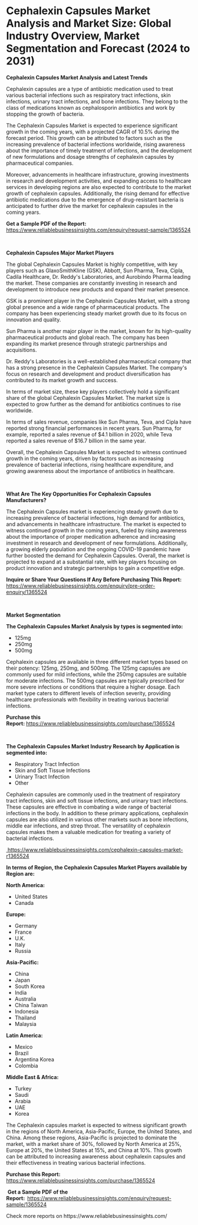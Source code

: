 <p><h1>Cephalexin Capsules Market Analysis and Market Size: Global Industry Overview, Market Segmentation and Forecast (2024 to 2031)</h1></p><p><strong>Cephalexin Capsules Market Analysis and Latest Trends</strong></p>
<p><p>Cephalexin capsules are a type of antibiotic medication used to treat various bacterial infections such as respiratory tract infections, skin infections, urinary tract infections, and bone infections. They belong to the class of medications known as cephalosporin antibiotics and work by stopping the growth of bacteria.</p><p>The Cephalexin Capsules Market is expected to experience significant growth in the coming years, with a projected CAGR of 10.5% during the forecast period. This growth can be attributed to factors such as the increasing prevalence of bacterial infections worldwide, rising awareness about the importance of timely treatment of infections, and the development of new formulations and dosage strengths of cephalexin capsules by pharmaceutical companies.</p><p>Moreover, advancements in healthcare infrastructure, growing investments in research and development activities, and expanding access to healthcare services in developing regions are also expected to contribute to the market growth of cephalexin capsules. Additionally, the rising demand for effective antibiotic medications due to the emergence of drug-resistant bacteria is anticipated to further drive the market for cephalexin capsules in the coming years.</p></p>
<p><strong>Get a Sample PDF of the Report:&nbsp;</strong> <a href="https://www.reliablebusinessinsights.com/enquiry/request-sample/1365524">https://www.reliablebusinessinsights.com/enquiry/request-sample/1365524</a></p>
<p>&nbsp;</p>
<p><strong>Cephalexin Capsules Major Market Players</strong></p>
<p><p>The global Cephalexin Capsules Market is highly competitive, with key players such as GlaxoSmithKline (GSK), Abbott, Sun Pharma, Teva, Cipla, Cadila Healthcare, Dr. Reddy's Laboratories, and Aurobindo Pharma leading the market. These companies are constantly investing in research and development to introduce new products and expand their market presence.</p><p>GSK is a prominent player in the Cephalexin Capsules Market, with a strong global presence and a wide range of pharmaceutical products. The company has been experiencing steady market growth due to its focus on innovation and quality.</p><p>Sun Pharma is another major player in the market, known for its high-quality pharmaceutical products and global reach. The company has been expanding its market presence through strategic partnerships and acquisitions.</p><p>Dr. Reddy's Laboratories is a well-established pharmaceutical company that has a strong presence in the Cephalexin Capsules Market. The company's focus on research and development and product diversification has contributed to its market growth and success.</p><p>In terms of market size, these key players collectively hold a significant share of the global Cephalexin Capsules Market. The market size is expected to grow further as the demand for antibiotics continues to rise worldwide.</p><p>In terms of sales revenue, companies like Sun Pharma, Teva, and Cipla have reported strong financial performances in recent years. Sun Pharma, for example, reported a sales revenue of $4.1 billion in 2020, while Teva reported a sales revenue of $16.7 billion in the same year.</p><p>Overall, the Cephalexin Capsules Market is expected to witness continued growth in the coming years, driven by factors such as increasing prevalence of bacterial infections, rising healthcare expenditure, and growing awareness about the importance of antibiotics in healthcare.</p></p>
<p>&nbsp;</p>
<p><strong>What Are The Key Opportunities For Cephalexin Capsules Manufacturers?</strong></p>
<p><p>The Cephalexin Capsules market is experiencing steady growth due to increasing prevalence of bacterial infections, high demand for antibiotics, and advancements in healthcare infrastructure. The market is expected to witness continued growth in the coming years, fueled by rising awareness about the importance of proper medication adherence and increasing investment in research and development of new formulations. Additionally, a growing elderly population and the ongoing COVID-19 pandemic have further boosted the demand for Cephalexin Capsules. Overall, the market is projected to expand at a substantial rate, with key players focusing on product innovation and strategic partnerships to gain a competitive edge.</p></p>
<p><strong>Inquire or Share Your Questions If Any Before Purchasing This Report:</strong> <a href="https://www.reliablebusinessinsights.com/enquiry/pre-order-enquiry/1365524">https://www.reliablebusinessinsights.com/enquiry/pre-order-enquiry/1365524</a></p>
<p>&nbsp;</p>
<p><strong>Market Segmentation</strong></p>
<p><strong>The Cephalexin Capsules Market Analysis by types is segmented into:</strong></p>
<p><ul><li>125mg</li><li>250mg</li><li>500mg</li></ul></p>
<p><p>Cephalexin capsules are available in three different market types based on their potency: 125mg, 250mg, and 500mg. The 125mg capsules are commonly used for mild infections, while the 250mg capsules are suitable for moderate infections. The 500mg capsules are typically prescribed for more severe infections or conditions that require a higher dosage. Each market type caters to different levels of infection severity, providing healthcare professionals with flexibility in treating various bacterial infections.</p></p>
<p><strong>Purchase this Report:&nbsp;</strong><a href="https://www.reliablebusinessinsights.com/purchase/1365524">https://www.reliablebusinessinsights.com/purchase/1365524</a></p>
<p>&nbsp;</p>
<p><strong>The Cephalexin Capsules Market Industry Research by Application is segmented into:</strong></p>
<p><ul><li>Respiratory Tract Infection</li><li>Skin and Soft Tissue Infections</li><li>Urinary Tract Infection</li><li>Other</li></ul></p>
<p><p>Cephalexin capsules are commonly used in the treatment of respiratory tract infections, skin and soft tissue infections, and urinary tract infections. These capsules are effective in combating a wide range of bacterial infections in the body. In addition to these primary applications, cephalexin capsules are also utilized in various other markets such as bone infections, middle ear infections, and strep throat. The versatility of cephalexin capsules makes them a valuable medication for treating a variety of bacterial infections.</p></p>
<p><a href="https://www.reliablebusinessinsights.com/cephalexin-capsules-market-r1365524">&nbsp;https://www.reliablebusinessinsights.com/cephalexin-capsules-market-r1365524</a></p>
<p><strong>In terms of Region, the Cephalexin Capsules Market Players available by Region are:</strong></p>
<p>
    <p> <strong> North America: </strong>
        <ul>
            <li>United States</li>
            <li>Canada</li>
        </ul>
        </p> 
    <p> <strong> Europe: </strong>
        <ul>
            <li>Germany</li>
            <li>France</li>
            <li>U.K.</li>
            <li>Italy</li>
            <li>Russia</li>
        </ul>
        </p> 
    <p> <strong> Asia-Pacific: </strong>
        <ul>
            <li>China</li>
            <li>Japan</li>
            <li>South Korea</li>
            <li>India</li>
            <li>Australia</li>
            <li>China Taiwan</li>
            <li>Indonesia</li>
            <li>Thailand</li>
            <li>Malaysia</li>
        </ul>
        </p> 
    <p> <strong> Latin America: </strong>
        <ul>
            <li>Mexico</li>
            <li>Brazil</li>
            <li>Argentina Korea</li>
            <li>Colombia</li>
        </ul>
        </p> 
    <p> <strong> Middle East & Africa: </strong>
        <ul>
            <li>Turkey</li>
            <li>Saudi</li>
            <li>Arabia</li>
            <li>UAE</li>
            <li>Korea</li>
        </ul>
    </p>
    </p>
<p><p>The Cephalexin capsules market is expected to witness significant growth in the regions of North America, Asia-Pacific, Europe, the United States, and China. Among these regions, Asia-Pacific is projected to dominate the market, with a market share of 30%, followed by North America at 25%, Europe at 20%, the United States at 15%, and China at 10%. This growth can be attributed to increasing awareness about cephalexin capsules and their effectiveness in treating various bacterial infections.</p></p>
<p><strong>Purchase this Report: </strong><a href="https://www.reliablebusinessinsights.com/purchase/1365524">https://www.reliablebusinessinsights.com/purchase/1365524</a></p>
<p>&nbsp;<strong>Get a Sample PDF of the Report:&nbsp;&nbsp;</strong><a href="https://www.reliablebusinessinsights.com/enquiry/request-sample/1365524">https://www.reliablebusinessinsights.com/enquiry/request-sample/1365524</a></p>
<p><strong></strong></p>
<p>Check more reports on https://www.reliablebusinessinsights.com/</p>